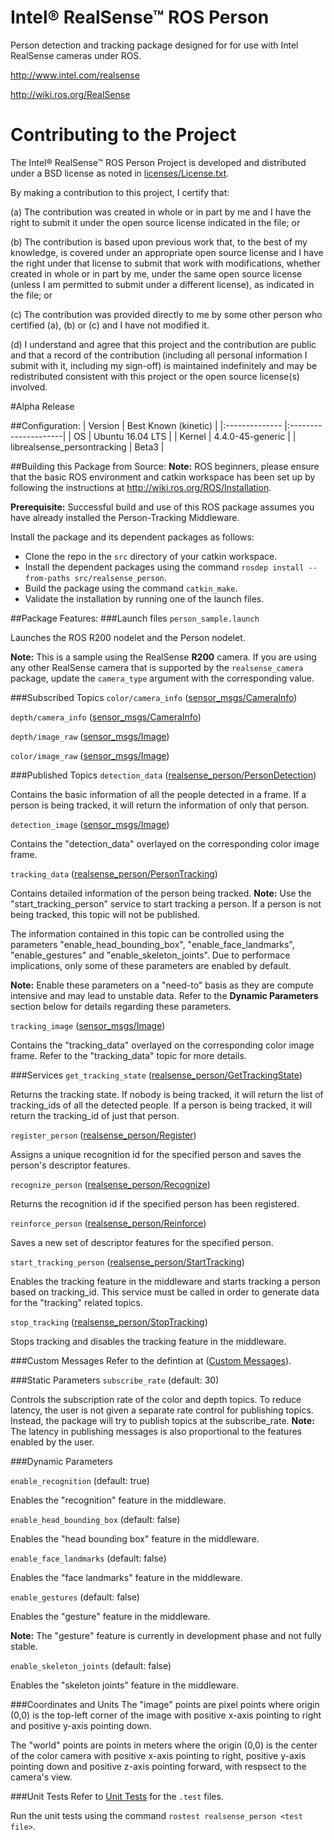# Intel&reg; RealSense&trade; ROS Person
Person detection and tracking package designed for for use with Intel RealSense cameras under ROS.

http://www.intel.com/realsense

http://wiki.ros.org/RealSense

# Contributing to the Project

The Intel&reg; RealSense&trade; ROS Person Project is developed and distributed under
a BSD license as noted in [licenses/License.txt](licenses/License.txt).

By making a contribution to this project, I certify that:

(a) The contribution was created in whole or in part by me and I
have the right to submit it under the open source license
indicated in the file; or

(b) The contribution is based upon previous work that, to the best
of my knowledge, is covered under an appropriate open source
license and I have the right under that license to submit that
work with modifications, whether created in whole or in part
by me, under the same open source license (unless I am
permitted to submit under a different license), as indicated
in the file; or

(c) The contribution was provided directly to me by some other
person who certified (a), (b) or (c) and I have not modified
it.

(d) I understand and agree that this project and the contribution
are public and that a record of the contribution (including all
personal information I submit with it, including my sign-off) is
maintained indefinitely and may be redistributed consistent with
this project or the open source license(s) involved.

#Alpha Release

##Configuration:
| Version        | Best Known (kinetic) |
|:-------------- |:---------------------|
| OS             | Ubuntu 16.04 LTS     |
| Kernel         | 4.4.0-45-generic     |
| librealsense_persontracking | Beta3   |

##Building this Package from Source:
<b>Note:</b> ROS beginners, please ensure that the basic ROS environment and catkin workspace has been set up by following the instructions at http://wiki.ros.org/ROS/Installation.

<b>Prerequisite:</b> Successful build and use of this ROS package assumes you have already installed the Person-Tracking Middleware.

Install the package and its dependent packages as follows:
 - Clone the repo in the `src` directory of your catkin workspace.
 - Install the dependent packages using the command `rosdep install --from-paths src/realsense_person`.
 - Build the package using the command `catkin_make`.
 - Validate the installation by running one of the launch files.

##Package Features:
###Launch files
`person_sample.launch`

   Launches the ROS R200 nodelet and the Person nodelet.

   <b>Note:</b> This is a sample using the RealSense <b>R200</b> camera.
   If you are using any other RealSense camera that is supported by the `realsense_camera` package,
   update the `camera_type` argument with the corresponding value.

###Subscribed Topics
`color/camera_info` ([sensor_msgs/CameraInfo](http://docs.ros.org/api/sensor_msgs/html/msg/CameraInfo.html))

`depth/camera_info` ([sensor_msgs/CameraInfo](http://docs.ros.org/api/sensor_msgs/html/msg/CameraInfo.html))

`depth/image_raw` ([sensor_msgs/Image](http://docs.ros.org/api/sensor_msgs/html/msg/Image.html))

`color/image_raw` ([sensor_msgs/Image](http://docs.ros.org/api/sensor_msgs/html/msg/Image.html))

###Published Topics
`detection_data` ([realsense_person/PersonDetection](msg/PersonDetection.msg))

   Contains the basic information of all the people detected in a frame.
   If a person is being tracked, it will return the information of only that person.

`detection_image` ([sensor_msgs/Image](http://docs.ros.org/api/sensor_msgs/html/msg/Image.html))

   Contains the "detection_data" overlayed on the corresponding color image frame.

`tracking_data` ([realsense_person/PersonTracking](msg/PersonTracking.msg))

   Contains detailed information of the person being tracked.
   <b>Note:</b> Use the "start_tracking_person" service to start tracking a person. If a person is not being tracked,
   this topic will not be published.

   The information contained in this topic can be controlled using the parameters
   "enable_head_bounding_box", "enable_face_landmarks", "enable_gestures"
   and "enable_skeleton_joints". Due to performace implications, only some of these parameters are enabled by default.

   <b>Note:</b> Enable these parameters on a "need-to" basis as they are compute intensive and may lead to unstable data.
   Refer to the <b>Dynamic Parameters</b> section below for details regarding these parameters.

`tracking_image` ([sensor_msgs/Image](http://docs.ros.org/api/sensor_msgs/html/msg/Image.html))

   Contains the "tracking_data" overlayed on the corresponding color image frame.
   Refer to the "tracking_data" topic for more details.

###Services
`get_tracking_state` ([realsense_person/GetTrackingState](srv/GetTrackingState.srv))

   Returns the tracking state. If nobody is being tracked, it will return the list of tracking_ids of all the detected people.
   If a person is being tracked, it will return the tracking_id of just that person.

`register_person` ([realsense_person/Register](srv/Register.srv))

   Assigns a unique recognition id for the specified person and saves the person's descriptor features.

`recognize_person` ([realsense_person/Recognize](srv/Recognize.srv))

   Returns the recognition id if the specified person has been registered.

`reinforce_person` ([realsense_person/Reinforce](srv/Reinforce.srv))

   Saves a new set of descriptor features for the specified person.

`start_tracking_person` ([realsense_person/StartTracking](srv/StartTracking.srv))

   Enables the tracking feature in the middleware and starts tracking a person based on tracking_id.
   This service must be called in order to generate data for the "tracking" related topics.

`stop_tracking` ([realsense_person/StopTracking](srv/StopTracking.srv))

   Stops tracking and disables the tracking feature in the middleware.

###Custom Messages
Refer to the defintion at ([Custom Messages](msg/)).

###Static Parameters
`subscribe_rate` (default: 30)

   Controls the subscription rate of the color and depth topics.
   To reduce latency, the user is not given a separate rate control for publishing topics.
   Instead, the package will try to publish topics at the subscribe_rate.
   <b>Note:</b> The latency in publishing messages is also proportional to the features enabled by the user.

###Dynamic Parameters

`enable_recognition` (default: true)

   Enables the "recognition" feature in the middleware.

`enable_head_bounding_box` (default: false)

   Enables the "head bounding box" feature in the middleware.

`enable_face_landmarks` (default: false)

   Enables the "face landmarks" feature in the middleware.

`enable_gestures` (default: false)

   Enables the "gesture" feature in the middleware.

   <b>Note:</b> The "gesture" feature is currently in development phase and not fully stable.

`enable_skeleton_joints` (default: false)

   Enables the "skeleton joints" feature in the middleware.

###Coordinates and Units
The "image" points are pixel points where origin (0,0) is the top-left corner of the image
with positive x-axis pointing to right and positive y-axis pointing down.

The "world" points are points in meters where the origin (0,0) is the center of the color camera
with positive x-axis pointing to right, positive y-axis pointing down and positive z-axis pointing forward,
with respsect to the camera's view.

###Unit Tests
Refer to [Unit Tests](test/) for the `.test` files.

Run the unit tests using the command `rostest realsense_person <test file>`.

